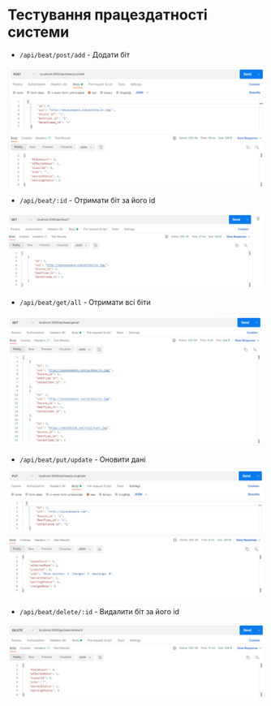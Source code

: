 # Тестування працездатності системи

- `/api/beat/post/add` - Додати біт

![](./add_beat.png)

- `/api/beat/:id` - Отримати біт за його id

![](./get_by_id.png)

- `/api/beat/get/all` - Отримати всі біти

![](./get_all.png)

- `/api/beat/put/update` - Оновити дані 

![](./udate_beat.png)

- `/api/beat/delete/:id` - Видалити біт за його id

![](./delete_beat.png)
